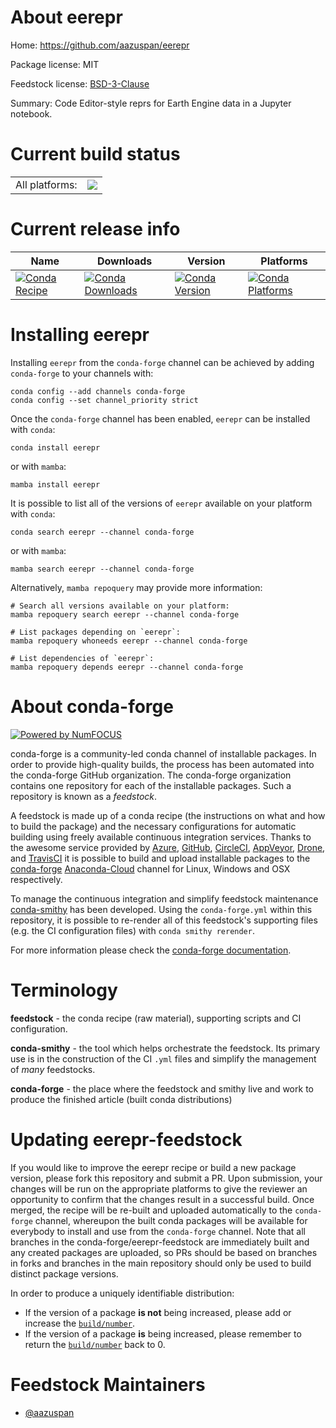 About eerepr
============

Home: https://github.com/aazuspan/eerepr

Package license: MIT

Feedstock license: [BSD-3-Clause](https://github.com/conda-forge/eerepr-feedstock/blob/main/LICENSE.txt)

Summary: Code Editor-style reprs for Earth Engine data in a Jupyter notebook.

Current build status
====================


<table><tr><td>All platforms:</td>
    <td>
      <a href="https://dev.azure.com/conda-forge/feedstock-builds/_build/latest?definitionId=18109&branchName=main">
        <img src="https://dev.azure.com/conda-forge/feedstock-builds/_apis/build/status/eerepr-feedstock?branchName=main">
      </a>
    </td>
  </tr>
</table>

Current release info
====================

| Name | Downloads | Version | Platforms |
| --- | --- | --- | --- |
| [![Conda Recipe](https://img.shields.io/badge/recipe-eerepr-green.svg)](https://anaconda.org/conda-forge/eerepr) | [![Conda Downloads](https://img.shields.io/conda/dn/conda-forge/eerepr.svg)](https://anaconda.org/conda-forge/eerepr) | [![Conda Version](https://img.shields.io/conda/vn/conda-forge/eerepr.svg)](https://anaconda.org/conda-forge/eerepr) | [![Conda Platforms](https://img.shields.io/conda/pn/conda-forge/eerepr.svg)](https://anaconda.org/conda-forge/eerepr) |

Installing eerepr
=================

Installing `eerepr` from the `conda-forge` channel can be achieved by adding `conda-forge` to your channels with:

```
conda config --add channels conda-forge
conda config --set channel_priority strict
```

Once the `conda-forge` channel has been enabled, `eerepr` can be installed with `conda`:

```
conda install eerepr
```

or with `mamba`:

```
mamba install eerepr
```

It is possible to list all of the versions of `eerepr` available on your platform with `conda`:

```
conda search eerepr --channel conda-forge
```

or with `mamba`:

```
mamba search eerepr --channel conda-forge
```

Alternatively, `mamba repoquery` may provide more information:

```
# Search all versions available on your platform:
mamba repoquery search eerepr --channel conda-forge

# List packages depending on `eerepr`:
mamba repoquery whoneeds eerepr --channel conda-forge

# List dependencies of `eerepr`:
mamba repoquery depends eerepr --channel conda-forge
```


About conda-forge
=================

[![Powered by
NumFOCUS](https://img.shields.io/badge/powered%20by-NumFOCUS-orange.svg?style=flat&colorA=E1523D&colorB=007D8A)](https://numfocus.org)

conda-forge is a community-led conda channel of installable packages.
In order to provide high-quality builds, the process has been automated into the
conda-forge GitHub organization. The conda-forge organization contains one repository
for each of the installable packages. Such a repository is known as a *feedstock*.

A feedstock is made up of a conda recipe (the instructions on what and how to build
the package) and the necessary configurations for automatic building using freely
available continuous integration services. Thanks to the awesome service provided by
[Azure](https://azure.microsoft.com/en-us/services/devops/), [GitHub](https://github.com/),
[CircleCI](https://circleci.com/), [AppVeyor](https://www.appveyor.com/),
[Drone](https://cloud.drone.io/welcome), and [TravisCI](https://travis-ci.com/)
it is possible to build and upload installable packages to the
[conda-forge](https://anaconda.org/conda-forge) [Anaconda-Cloud](https://anaconda.org/)
channel for Linux, Windows and OSX respectively.

To manage the continuous integration and simplify feedstock maintenance
[conda-smithy](https://github.com/conda-forge/conda-smithy) has been developed.
Using the ``conda-forge.yml`` within this repository, it is possible to re-render all of
this feedstock's supporting files (e.g. the CI configuration files) with ``conda smithy rerender``.

For more information please check the [conda-forge documentation](https://conda-forge.org/docs/).

Terminology
===========

**feedstock** - the conda recipe (raw material), supporting scripts and CI configuration.

**conda-smithy** - the tool which helps orchestrate the feedstock.
                   Its primary use is in the construction of the CI ``.yml`` files
                   and simplify the management of *many* feedstocks.

**conda-forge** - the place where the feedstock and smithy live and work to
                  produce the finished article (built conda distributions)


Updating eerepr-feedstock
=========================

If you would like to improve the eerepr recipe or build a new
package version, please fork this repository and submit a PR. Upon submission,
your changes will be run on the appropriate platforms to give the reviewer an
opportunity to confirm that the changes result in a successful build. Once
merged, the recipe will be re-built and uploaded automatically to the
`conda-forge` channel, whereupon the built conda packages will be available for
everybody to install and use from the `conda-forge` channel.
Note that all branches in the conda-forge/eerepr-feedstock are
immediately built and any created packages are uploaded, so PRs should be based
on branches in forks and branches in the main repository should only be used to
build distinct package versions.

In order to produce a uniquely identifiable distribution:
 * If the version of a package **is not** being increased, please add or increase
   the [``build/number``](https://docs.conda.io/projects/conda-build/en/latest/resources/define-metadata.html#build-number-and-string).
 * If the version of a package **is** being increased, please remember to return
   the [``build/number``](https://docs.conda.io/projects/conda-build/en/latest/resources/define-metadata.html#build-number-and-string)
   back to 0.

Feedstock Maintainers
=====================

* [@aazuspan](https://github.com/aazuspan/)

